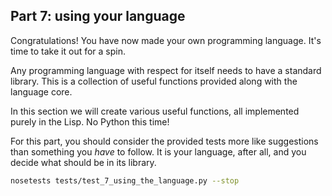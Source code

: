 ## Part 7: using your language

Congratulations! You have now made your own programming language. It's time to take it out for a spin.

Any programming language with respect for itself needs to have a standard library. This is a collection of useful functions provided along with the language core.

In this section we will create various useful functions, all implemented purely in the Lisp. No Python this time!

For this part, you should consider the provided tests more like suggestions than something you *have* to follow. It is your language, after all, and you decide what should be in its library.

```bash
nosetests tests/test_7_using_the_language.py --stop
```
